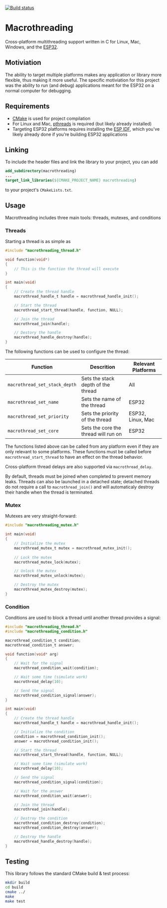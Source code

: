 [![Build status](https://ci.appveyor.com/api/projects/status/9bi8fyqit1m958h8?svg=true)](https://ci.appveyor.com/project/gregjesl/macrothreading)
# Macrothreading
Cross-platform multithreading support written in C for Linux, Mac, Windows, and the [ESP32](https://www.espressif.com/en/products/hardware/esp32/overview). 

## Motiviation
The ability to target multiple platforms makes any application or library more flexible, thus making it more useful. The specific motiviation for this project was the ability to run (and debug) applications meant for the ESP32 on a normal computer for debugging. 

## Requirements
- [CMake](https://cmake.org/) is used for project compilation
- For Linux and Mac, [pthreads](https://en.wikipedia.org/wiki/POSIX_Threads) is required (but likely already installed)
- Targeting ESP32 platforms requires installing the [ESP IDF](https://docs.espressif.com/projects/esp-idf/en/latest/esp32/), which you've likely already done if you're building ESP32 applications

## Linking
To include the header files and link the library to your project, you can add
```cmake
add_subdirectory(macrothreading)
...
target_link_libraries(${CMAKE_PROJECT_NAME} macrothreading)
```
to your project's `CMakeLists.txt`. 

## Usage
Macrothreading includes three main tools: threads, mutexes, and conditions

### Threads
Starting a thread is as simple as
```c
#include "macrothreading_thread.h"

void function(void*)
{
    // This is the function the thread will execute
}

int main(void)
{
    // Create the thread handle
    macrothread_handle_t handle = macrothread_handle_init();

    // Start the thread
    macrothread_start_thread(handle, function, NULL);

    // Join the thread
    macrothread_join(handle);

    // Destory the handle
    macrothread_handle_destroy(handle);
}
```

The following functions can be used to configure the thread:

Function | Descrition | Relevant Platforms
---------|------------|--------------------
`macrothread_set_stack_depth` | Sets the stack depth of the thread | All
`macrothread_set_name` | Sets the name of the thread | ESP32
`macrothread_set_priority` | Sets the priority of the thread | ESP32, Linux, Mac
`macrothread_set_core` | Sets the core the thread will run on | ESP32

The functions listed above can be called from any platform even if they are only relevant to some platforms. These functions must be called before `macrothread_start_thread` to have an effect on the thread behavior. 

Cross-platform thread delays are also supported via `macrothread_delay`. 

By default, threads must be joined when completed to prevent memory leaks. Threads can also be launched in a detached state; detached threads do not require a call to `macrothread_join()` and will automaticaly destroy their handle when the thread is terminated. 

### Mutex
Mutexes are very straight-forward:
```c
#include "macrothreading_mutex.h"

int main(void)
{
    // Initialize the mutex
    macrothread_mutex_t mutex = macrothread_mutex_init();
    
    // Lock the mutex
    macrothread_mutex_lock(mutex);

    // Unlock the mutex
    macrothread_mutex_unlock(mutex);

    // Destroy the mutex
    macrothread_mutex_destroy(mutex);
}
```

### Condition
Conditions are used to block a thread until another thread provides a signal:
```c
#include "macrothreading_thread.h"
#include "macrothreading_condition.h"

macrothread_condition_t condition;
macrothread_condition_t answer;

void function(void* arg)
{
    // Wait for the signal
    macrothread_condition_wait(condition);

    // Wait some time (simulate work)
    macrothread_delay(10);

    // Send the signal
    macrothread_condition_signal(answer);
}

int main(void)
{
    // Create the thread handle
    macrothread_handle_t handle = macrothread_handle_init();

    // Initialize the condition
    condition = macrothread_condition_init();
    answer = macrothread_condition_init();

    // Start the thread
    macrothread_start_thread(handle, function, NULL);

    // Wait some time (simulate work)
    macrothread_delay(10);

    // Send the signal
    macrothread_condition_signal(condition);

    // Wait for the answer
    macrothread_condition_wait(answer);

    // Join the thread
    macrothread_join(handle);

    // Destroy the condition
    macrothread_condition_destroy(condition);
    macrothread_condition_destroy(answer);

    // Destroy the handle
    macrothread_handle_destroy(handle);
}
```

## Testing
This library follows the standard CMake build & test process:
```bash
mkdir build
cd build
cmake ../
make
make test
```